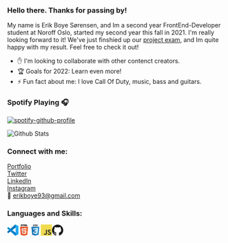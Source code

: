 ### Hello there. Thanks for passing by!




My name is Erik Boye Sørensen, and Im a second year FrontEnd-Developer student at Noroff Oslo, started my second year this fall in 2021. I'm really looking forward to it! We've just finshied up our [project exam](https://elated-curran-68d5fd.netlify.app/ "Erik Exam"), and Im quite happy with my result. Feel free to check it out!

- :raised_hand: I'm looking to collaborate with other contenct creators.
- :trophy: Goals for 2022: Learn even more!
- ⚡ Fun fact about me: I love Call Of Duty, music, bass and guitars.</br>


### Spotify Playing 🎧

[![spotify-github-profile](https://spotify-github-profile.vercel.app/api/view?uid=erik_1337&cover_image=true&theme=natemoo-re)](https://github.com/kittinan/spotify-github-profile)

![Github Stats](https://github-readme-stats.vercel.app/api?username=erikboye&count_private=true&show_icons=true&include_all_commits=true&theme=radical)

### Connect with me:

[Portfolio](https://elastic-shaw-b1a243.netlify.app/)</br>
[Twitter](https://twitter.com/BoyeRensen)</br>
[LinkedIn](https://www.linkedin.com/in/erik-boye-s%C3%B8rensen-40300aa3/)</br>
[Instagram](https://www.instagram.com/erikboye/)</br>
:e-mail: erikboye93@gmail.com



### Languages and Skills:

<img align="left" alt="Visual Studio Code" width="26px" src="https://raw.githubusercontent.com/github/explore/80688e429a7d4ef2fca1e82350fe8e3517d3494d/topics/visual-studio-code/visual-studio-code.png" />
<img align="left" alt="HTML5" width="26px" src="https://raw.githubusercontent.com/github/explore/80688e429a7d4ef2fca1e82350fe8e3517d3494d/topics/html/html.png" />
<img align="left" alt="CSS" width="26px" src="https://raw.githubusercontent.com/github/explore/80688e429a7d4ef2fca1e82350fe8e3517d3494d/topics/css/css.png" />
<img align="left" alt="JavaScript" width="26px" src="https://raw.githubusercontent.com/github/explore/80688e429a7d4ef2fca1e82350fe8e3517d3494d/topics/javascript/javascript.png" />
<img align="left" alt="GitHub" width="26px" src="https://raw.githubusercontent.com/github/explore/78df643247d429f6cc873026c0622819ad797942/topics/github/github.png" />



